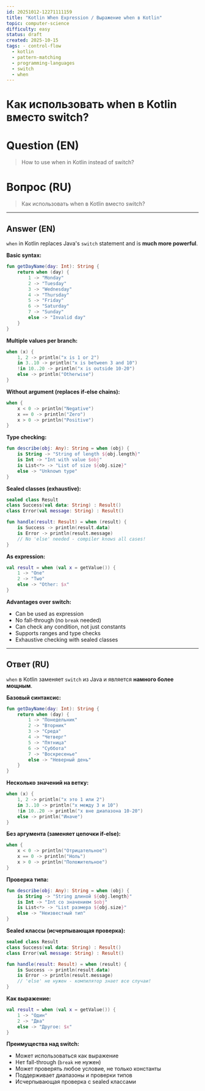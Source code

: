 ```yaml
---
id: 20251012-12271111159
title: "Kotlin When Expression / Выражение when в Kotlin"
topic: computer-science
difficulty: easy
status: draft
created: 2025-10-15
tags: - control-flow
  - kotlin
  - pattern-matching
  - programming-languages
  - switch
  - when
---
```

# Как использовать when в Kotlin вместо switch?

# Question (EN)
> How to use when in Kotlin instead of switch?

# Вопрос (RU)
> Как использовать when в Kotlin вместо switch?

---

## Answer (EN)

`when` in Kotlin replaces Java's `switch` statement and is **much more powerful**.

**Basic syntax:**
```kotlin
fun getDayName(day: Int): String {
    return when (day) {
        1 -> "Monday"
        2 -> "Tuesday"
        3 -> "Wednesday"
        4 -> "Thursday"
        5 -> "Friday"
        6 -> "Saturday"
        7 -> "Sunday"
        else -> "Invalid day"
    }
}
```

**Multiple values per branch:**
```kotlin
when (x) {
    1, 2 -> println("x is 1 or 2")
    in 3..10 -> println("x is between 3 and 10")
    !in 10..20 -> println("x is outside 10-20")
    else -> println("Otherwise")
}
```

**Without argument (replaces if-else chains):**
```kotlin
when {
    x < 0 -> println("Negative")
    x == 0 -> println("Zero")
    x > 0 -> println("Positive")
}
```

**Type checking:**
```kotlin
fun describe(obj: Any): String = when (obj) {
    is String -> "String of length ${obj.length}"
    is Int -> "Int with value $obj"
    is List<*> -> "List of size ${obj.size}"
    else -> "Unknown type"
}
```

**Sealed classes (exhaustive):**
```kotlin
sealed class Result
class Success(val data: String) : Result()
class Error(val message: String) : Result()

fun handle(result: Result) = when (result) {
    is Success -> println(result.data)
    is Error -> println(result.message)
    // No 'else' needed - compiler knows all cases!
}
```

**As expression:**
```kotlin
val result = when (val x = getValue()) {
    1 -> "One"
    2 -> "Two"
    else -> "Other: $x"
}
```

**Advantages over switch:**
- Can be used as expression
- No fall-through (no `break` needed)
- Can check any condition, not just constants
- Supports ranges and type checks
- Exhaustive checking with sealed classes

---

## Ответ (RU)

`when` в Kotlin заменяет `switch` из Java и является **намного более мощным**.

**Базовый синтаксис:**
```kotlin
fun getDayName(day: Int): String {
    return when (day) {
        1 -> "Понедельник"
        2 -> "Вторник"
        3 -> "Среда"
        4 -> "Четверг"
        5 -> "Пятница"
        6 -> "Суббота"
        7 -> "Воскресенье"
        else -> "Неверный день"
    }
}
```

**Несколько значений на ветку:**
```kotlin
when (x) {
    1, 2 -> println("x это 1 или 2")
    in 3..10 -> println("x между 3 и 10")
    !in 10..20 -> println("x вне диапазона 10-20")
    else -> println("Иначе")
}
```

**Без аргумента (заменяет цепочки if-else):**
```kotlin
when {
    x < 0 -> println("Отрицательное")
    x == 0 -> println("Ноль")
    x > 0 -> println("Положительное")
}
```

**Проверка типа:**
```kotlin
fun describe(obj: Any): String = when (obj) {
    is String -> "String длиной ${obj.length}"
    is Int -> "Int со значением $obj"
    is List<*> -> "List размера ${obj.size}"
    else -> "Неизвестный тип"
}
```

**Sealed классы (исчерпывающая проверка):**
```kotlin
sealed class Result
class Success(val data: String) : Result()
class Error(val message: String) : Result()

fun handle(result: Result) = when (result) {
    is Success -> println(result.data)
    is Error -> println(result.message)
    // 'else' не нужен - компилятор знает все случаи!
}
```

**Как выражение:**
```kotlin
val result = when (val x = getValue()) {
    1 -> "Один"
    2 -> "Два"
    else -> "Другое: $x"
}
```

**Преимущества над switch:**
- Может использоваться как выражение
- Нет fall-through (`break` не нужен)
- Может проверять любое условие, не только константы
- Поддерживает диапазоны и проверки типов
- Исчерпывающая проверка с sealed классами

